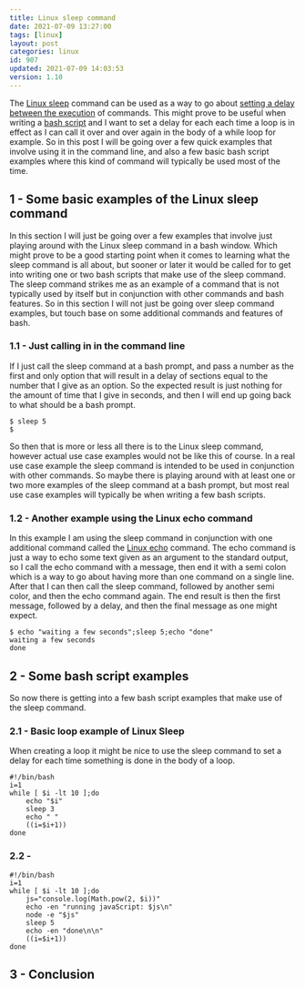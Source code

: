 ```yaml
---
title: Linux sleep command
date: 2021-07-09 13:27:00
tags: [linux]
layout: post
categories: linux
id: 907
updated: 2021-07-09 14:03:53
version: 1.10
---
```


The [Linux sleep](https://linux.die.net/man/3/sleep) command can be used as a way to go about [setting a delay between the execution](https://linuxhint.com/sleep_command_linux/) of commands. This might prove to be useful when writing a [bash script](/2020/11/27/linux-bash-script/) and I want to set a delay for each each time a loop is in effect as I can call it over and over again in the body of a while loop for example. So in this post I will be going over a few quick examples that involve using it in the command line, and also a few basic bash script examples where this kind of command will typically be used most of the time.

<!-- more -->


## 1 - Some basic examples of the Linux sleep command

In this section I will just be going over a few examples that involve just playing around with the Linux sleep command in a bash window. Which might prove to be a good starting point when it comes to learning what the sleep command is all about, but sooner or later it would be called for to get into writing one or two bash scripts that make use of the sleep command. The sleep command strikes me as an example of a command that is not typically used by itself but in conjunction with other commands and bash features. So in this section I will not just be going over sleep command examples, but touch base on some additional commands and features of bash.

### 1.1 - Just calling in in the command line

If I just call the sleep command at a bash prompt, and pass a number as the first and only option that will result in a delay of sections equal to the number that I give as an option. So the expected result is just nothing for the amount of time that I give in seconds, and then I will end up going back to what should be a bash prompt.

```
$ sleep 5
$
```

So then that is more or less all there is to the Linux sleep command, however actual use case examples would not be like this of course. In a real use case example the sleep command is intended to be used in conjunction with other commands. So maybe there is playing around with at least one or two more examples of the sleep command at a bash prompt, but most real use case examples will typically be when writing a few bash scripts.

### 1.2 - Another example using the Linux echo command

In this example I am using the sleep command in conjunction with one additional command called the [Linux echo](/2019/08/15/linux-echo/) command. The echo command is just a way to echo some text given as an argument to the standard output, so I call the echo command with a message, then end it with a semi colon which is a way to go about having more than one command on a single line. After that I can then call the sleep command, followed by another semi color, and then the echo command again. The end result is then the first message, followed by a delay, and then the final message as one might expect.

```
$ echo "waiting a few seconds";sleep 5;echo "done"
waiting a few seconds
done
```

## 2 - Some bash script examples

So now there is getting into a few bash script examples that make use of the sleep command. 

### 2.1 - Basic loop example of Linux Sleep

When creating a loop it might be nice to use the sleep command to set a delay for each time something is done in the body of a loop.

```
#!/bin/bash
i=1
while [ $i -lt 10 ];do
    echo "$i"
    sleep 3
    echo " "
    ((i=$i+1))
done
```

### 2.2 - 

```
#!/bin/bash
i=1
while [ $i -lt 10 ];do
    js="console.log(Math.pow(2, $i))"
    echo -en "running javaScript: $js\n"
    node -e "$js"
    sleep 5
    echo -en "done\n\n"
    ((i=$i+1))
done
```

## 3 - Conclusion

